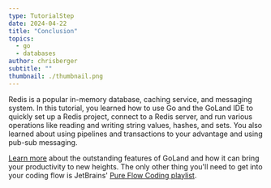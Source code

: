 ```yaml
---
type: TutorialStep
date: 2024-04-22
title: "Conclusion"
topics:
  - go
  - databases
author: chrisberger
subtitle: ""
thumbnail: ./thumbnail.png
---
```


Redis is a popular in-memory database, caching service, and messaging system. In this tutorial, you learned how to use Go and the GoLand IDE to quickly set up a Redis project, connect to a Redis server, and run various operations like reading and writing string values, hashes, and sets. You also learned about using pipelines and transactions to your advantage and using pub-sub messaging.

[Learn more](https://www.jetbrains.com/go/) about the outstanding features of GoLand and how it can bring your productivity to new heights. The only other thing you'll need to get into your coding flow is JetBrains' [Pure Flow Coding playlist](https://open.spotify.com/playlist/5hmeg2ngrrAFbz1Gu05PXi?si=df008370fb9241c3).
